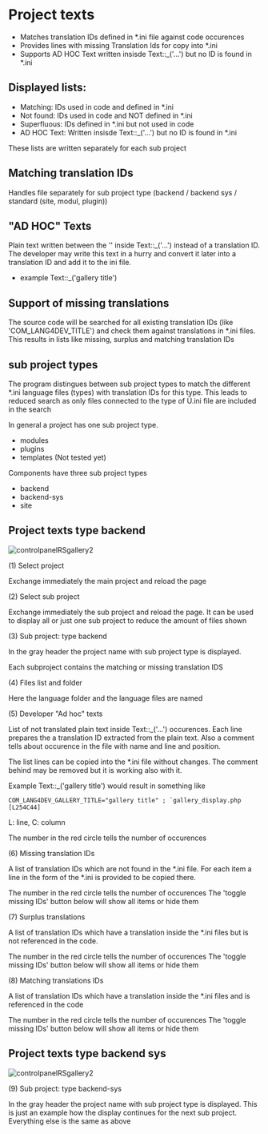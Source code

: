 # Project texts

* Matches translation IDs defined in *.ini file against code occurences
* Provides lines with missing Translation Ids for copy into *.ini
* Supports AD HOC Text written insisde Text::_('...') but no ID is found in *.ini

## Displayed lists:
* Matching:    IDs used in code and defined in *.ini
* Not found:   IDs used in code and NOT defined in *.ini
* Superfluous: IDs defined in *.ini but not used in code
* AD HOC Text: Written insisde Text::_('...') but no ID is found in *.ini

These lists are written separately for each sub project

## Matching translation IDs

Handles file separately for sub project type (backend / backend sys / standard (site, modul, plugin))

## "AD HOC" Texts
Plain text written between the '' inside Text::_('...') instead of a translation ID. The developer may write this text in a hurry and convert it later into a translation ID and add it to the ini file.

* example Text::_('gallery title')

## Support of missing translations

The source code will be searched for all existing translation IDs (like  'COM_LANG4DEV_TITLE') and check them against translations in *.ini files. This results in lists like missing, surplus and matching translation IDs

## sub project types 
The program distingues between sub project types to 
match the different *.ini language files (types) with 
translation IDs for this type. 
This leads to reduced search as only files connected
to the type of Ü.ini file are included in the search

In general a project has one sub project type.
* modules
* plugins
* templates (Not tested yet)

Components have three sub project types
* backend
* backend-sys
* site

## Project texts type backend 
![controlpanelRSgallery2](https://github.com/ThomasFinnern/J_LangMan4ExtDevProject/blob/main/Documentation/J!4x/projectTexts/ProjectTexts.backend.01.png?raw=true)

(1) Select project

Exchange immediately the main project and reload the page

(2) Select sub project

Exchange immediately the sub project and reload the page. It can be used to display all or just one sub project to reduce the amount of files shown

(3) Sub project: type backend

In the gray header the project name with sub project type is displayed.

Each subproject contains the matching or missing translation IDS

(4) Files list and folder

Here the language folder and the language files are named

(5) Developer "Ad hoc" texts

List of not translated plain text inside Text::_('...') occurences. Each line prepares the a translation ID extracted from the plain text. Also a comment tells about occurence in the file  with name and line and position.

The list lines can be copied into the *.ini file without changes. The comment behind may be removed but it is working also with it.

Example Text::_('gallery title') would result in something like 
```
COM_LANG4DEV_GALLERY_TITLE="gallery title" ; `gallery_display.php [L254C44]
```
L: line, C: column

The number in the red circle tells the number of occurences

(6) Missing translation IDs

A list of translation IDs which are not found in the *.ini file. For each item a line in the form of the *.ini is provided to be copied there.

The number in the red circle tells the number of occurences
The 'toggle missing IDs' button below will show all items or hide them

(7) Surplus translations

A list of translation IDs which have a translation inside the *.ini files but is not referenced in the code. 

The number in the red circle tells the number of occurences
The 'toggle missing IDs' button below will show all items or hide them

(8) Matching translations IDs

A list of translation IDs which have a translation inside the *.ini files and is referenced in the code

The number in the red circle tells the number of occurences
The 'toggle missing IDs' button below will show all items or hide them

## Project texts type backend sys
![controlpanelRSgallery2](https://github.com/ThomasFinnern/J_LangMan4ExtDevProject/blob/main/Documentation/J!4x/projectTexts/ProjectTexts.backend-sys.01.png?raw=true)

(9) Sub project: type backend-sys

In the gray header the project name with sub project type is displayed.
This is just an example how the display continues for the next sub project. Everything else is the same as above

